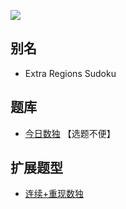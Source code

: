 ![](https://cn.sudoku.today/pic/extraregion2x9/14620_41083.png)

## 别名
- Extra Regions Sudoku

## 题库
- [今日数独](https://cn.sudoku.today/g-extra-regions-sudoku/) 【选题不便】

## 扩展题型
- [连续+重现数独](../../../混合类/连续+重现数独.md)